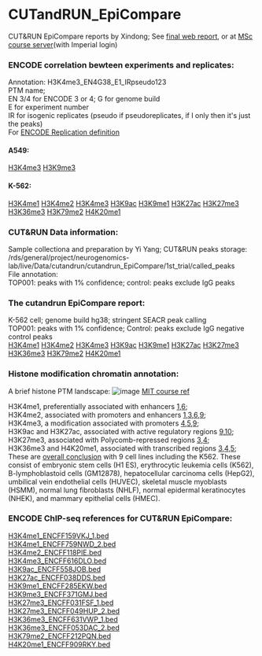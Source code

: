 # CUTandRUN_EpiCompare
CUT&amp;RUN EpiCompare reports by Xindong; 
See [final web report](https://neurogenomics.github.io/DA_Web/Data_Analysis/Data_Analysis_Xindong.html), or at [MSc course server](http://msc.bc.ic.ac.uk/~xs221/DA_Web/Data_Analysis/Data_Analysis_Xindong.html)(with Imperial login)

### ENCODE correlation bewteen experiments and replicates: 
Annotation: H3K4me3_EN4G38_E1_IRpseudo123 <br>
PTM name;<br>
EN 3/4 for ENCODE 3 or 4; G for genome build<br>
E for experiment number <br>
IR for isogenic replicates (pseudo if pseudoreplicates, if I only then it's just the peaks)<br>
For [ENCODE Replication definition](https://www.encodeproject.org/data-standards/terms/)

#### A549:
[H3K4me3](https://neurogenomics.github.io/CUTandRUN_EpiCompare/ENCODE_correlation/A549_H3K4me3_ExperimentSeries/EpiCompare.html)
[H3K9me3](https://neurogenomics.github.io/CUTandRUN_EpiCompare/ENCODE_correlation/A549_H3K9me3_Experimentseries/EpiCompare.html)

#### K-562:
[H3K4me1](https://neurogenomics.github.io/CUTandRUN_EpiCompare/ENCODE_correlation/K562_H3K4me1/EpiCompare.html)
[H3K4me2](https://neurogenomics.github.io/CUTandRUN_EpiCompare/ENCODE_correlation/K562_H3K4me2/EpiCompare.html)
[H3K4me3](https://neurogenomics.github.io/CUTandRUN_EpiCompare/ENCODE_correlation/K562_H3K4me3/EpiCompare.html)
[H3K9ac](https://neurogenomics.github.io/CUTandRUN_EpiCompare/ENCODE_correlation/K562_H3K9ac/EpiCompare.html)
[H3K9me1](https://neurogenomics.github.io/CUTandRUN_EpiCompare/ENCODE_correlation/K562_H3K9me1/EpiCompare.html)
[H3K27ac](https://neurogenomics.github.io/CUTandRUN_EpiCompare/ENCODE_correlation/K562_H3K27ac/EpiCompare.html)
[H3K27me3](https://neurogenomics.github.io/CUTandRUN_EpiCompare/ENCODE_correlation/K562_H3K27me3/EpiCompare.html)
[H3K36me3](https://neurogenomics.github.io/CUTandRUN_EpiCompare/ENCODE_correlation/K562_H3K36me3/EpiCompare.html)
[H3K79me2](https://neurogenomics.github.io/CUTandRUN_EpiCompare/ENCODE_correlation/K562_H3K79me2/EpiCompare.html)
[H4K20me1](https://neurogenomics.github.io/CUTandRUN_EpiCompare/ENCODE_correlation/K562_H4K20me1/EpiCompare.html)

### CUT&RUN Data information:
Sample collectiona and preparation by Yi Yang; 
CUT&RUN peaks storage: /rds/general/project/neurogenomics-lab/live/Data/cutandrun/cutandrun_EpiCompare/1st_trial/called_peaks<br>
File annotation: <br>
TOP001: peaks with 1% confidence; control: peaks exclude IgG peaks

### The cutandrun EpiCompare report:<br>
K-562 cell; genome build hg38; stringent SEACR peak calling <br>
TOP001: peaks with 1% confidence; Control: peaks exclude IgG negative control peaks<br>
[H3K4me1](https://neurogenomics.github.io/CUTandRUN_EpiCompare/cutandrun_EpiCompare_hg38/H3K4me1/EpiCompare.html)
[H3K4me2](https://neurogenomics.github.io/CUTandRUN_EpiCompare/cutandrun_EpiCompare_hg38/H3K4me2/EpiCompare.html)
[H3K4me3](https://neurogenomics.github.io/CUTandRUN_EpiCompare/cutandrun_EpiCompare_hg38/H3K4me3/EpiCompare.html)
[H3K9ac](https://neurogenomics.github.io/CUTandRUN_EpiCompare/cutandrun_EpiCompare_hg38/H3K9ac/EpiCompare.html)
[H3K9me1](https://neurogenomics.github.io/CUTandRUN_EpiCompare/cutandrun_EpiCompare_hg38/H3K9me1/EpiCompare.html)
[H3K27ac](https://neurogenomics.github.io/CUTandRUN_EpiCompare/cutandrun_EpiCompare_hg38/H3K27ac/EpiCompare.html)
[H3K27me3](https://neurogenomics.github.io/CUTandRUN_EpiCompare/cutandrun_EpiCompare_hg38/H3K27me3/EpiCompare.html)
[H3K36me3](https://neurogenomics.github.io/CUTandRUN_EpiCompare/cutandrun_EpiCompare_hg38/H3K36me3/EpiCompare.html)
[H3K79me2](https://neurogenomics.github.io/CUTandRUN_EpiCompare/cutandrun_EpiCompare_hg38/H3K79me2/EpiCompare.html)
[H4K20me1](https://neurogenomics.github.io/CUTandRUN_EpiCompare/cutandrun_EpiCompare_hg38/H4K20me1/EpiCompare.html)


### Histone modification chromatin annotation:
A brief histone PTM landscape:
![image](https://github.com/neurogenomics/CUTandRUN_EpiCompare/raw/master/Images/PTM_landscape_MIT.PNG) [MIT course ref](https://www.youtube.com/watch?v=ywJep35QnjY&list=PLypiXJdtIca6dEYlNoZJwBaz__CdsaoKJ&index=8)

H3K4me1, preferentially associated with enhancers [1](https://pubmed.ncbi.nlm.nih.gov/17571346/),[6](https://pubmed.ncbi.nlm.nih.gov/17277777/); <br>
H3K4me2, associated with promoters and enhancers [1](https://pubmed.ncbi.nlm.nih.gov/17571346/),[3](https://pubmed.ncbi.nlm.nih.gov/17512414/),[6](https://pubmed.ncbi.nlm.nih.gov/17277777/),[9](https://pubmed.ncbi.nlm.nih.gov/15680324/); <br>
H3K4me3, a modification associated with promoters [4](https://pubmed.ncbi.nlm.nih.gov/17603471/),[5](https://pubmed.ncbi.nlm.nih.gov/17632057/),[9](https://pubmed.ncbi.nlm.nih.gov/15680324/); <br>
H3K9ac and H3K27ac, associated with active regulatory regions [9](https://pubmed.ncbi.nlm.nih.gov/15680324/),[10](https://pubmed.ncbi.nlm.nih.gov/19295514/); <br>
H3K27me3, associated with Polycomb-repressed regions [3](https://pubmed.ncbi.nlm.nih.gov/17512414/),[4](https://pubmed.ncbi.nlm.nih.gov/17603471/); <br>
H3K36me3 and H4K20me1, associated with transcribed regions [3](https://pubmed.ncbi.nlm.nih.gov/17512414/),[4](https://pubmed.ncbi.nlm.nih.gov/17603471/),[5](https://pubmed.ncbi.nlm.nih.gov/17632057/); <br> 
These are [overall conclusion](https://doi.org/10.1038/nature09906) with 9 cell lines including the K562. These consist of embryonic stem cells (H1 ES), erythrocytic leukemia cells (K562), B-lymphoblastoid cells (GM12878), hepatocellular carcinoma cells (HepG2), umbilical vein endothelial cells (HUVEC), skeletal muscle myoblasts (HSMM), normal lung fibroblasts (NHLF), normal epidermal keratinocytes (NHEK), and mammary epithelial cells (HMEC).



### ENCODE ChIP-seq references for CUT&RUN EpiCompare:<br>
[H3K4me1_ENCFF159VKJ_1.bed](https://www.encodeproject.org/experiments/ENCSR000EWC/)<br>
[H3K4me1_ENCFF759NWD_2.bed](https://www.encodeproject.org/experiments/ENCSR000AKS/)<br>
[H3K4me2_ENCFF118PIE.bed](https://www.encodeproject.org/experiments/ENCSR000AKT/)<br>
[H3K4me3_ENCFF616DLO.bed](https://www.encodeproject.org/experiments/ENCSR668LDD/)<br>
[H3K9ac_ENCFF558JOB.bed](https://www.encodeproject.org/experiments/ENCSR000EVZ/)<br>
[H3K27ac_ENCFF038DDS.bed](https://www.encodeproject.org/files/ENCFF038DDS/)<br>
[H3K9me1_ENCFF285EKW.bed](https://www.encodeproject.org/experiments/ENCSR000AKW/)<br>
[H3K9me3_ENCFF371GMJ.bed](https://www.encodeproject.org/experiments/ENCSR000APE/)<br>
[H3K27me3_ENCFF031FSF_1.bed](https://www.encodeproject.org/experiments/ENCSR000EWB/)<br>
[H3K27me3_ENCFF049HUP_2.bed](https://www.encodeproject.org/experiments/ENCSR000AKQ/)<br>
[H3K36me3_ENCFF631VWP_1.bed](https://www.encodeproject.org/experiments/ENCSR000DWB/)<br>
[H3K36me3_ENCFF053DAC_2.bed](https://www.encodeproject.org/experiments/ENCSR000AKR/)<br>
[H3K79me2_ENCFF212PQN.bed](https://www.encodeproject.org/experiments/ENCSR000APD/)<br>
[H4K20me1_ENCFF909RKY.bed](https://www.encodeproject.org/experiments/ENCSR000AKX/)<br>






